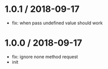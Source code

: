 
1.0.1 / 2018-09-17
==================

  * fix: when pass undefined value should work

1.0.0 / 2018-09-17
==================

  * fix: ignore none method request
  * init
